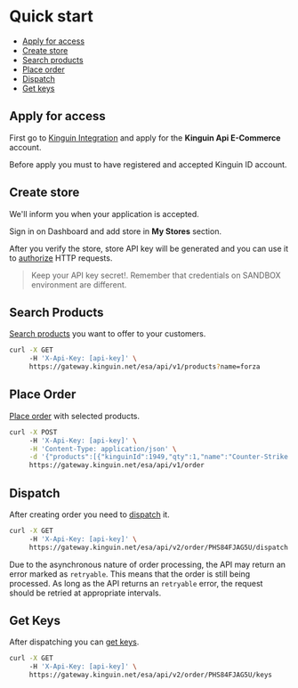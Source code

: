 # Quick start

- [Apply for access](#apply-for-access)
- [Create store](#create-store)
- [Search products](#search-products)
- [Place order](#place-order)
- [Dispatch](#dispatch)
- [Get keys](#get-keys)


## Apply for access

First go to [Kinguin Integration](https://www.kinguin.net/integration) and apply for the **Kinguin Api E-Commerce** account.

Before apply you must to have registered and accepted Kinguin ID account.


## Create store

We'll inform you when your application is accepted.

Sign in on Dashboard and add store in **My Stores** section.

After you verify the store, store API key will be generated and you can use it to [authorize](../api/README.md#authorization) HTTP requests.

> Keep your API key secret!. Remember that credentials on SANDBOX environment are different.

## Search Products

[Search products](../api/products/v1/README.md#search-products) you want to offer to your customers.

```bash
curl -X GET
     -H 'X-Api-Key: [api-key]' \
     https://gateway.kinguin.net/esa/api/v1/products?name=forza
```

## Place Order

[Place order](../api/order/v1/README.md#place-order) with selected products.

```bash
curl -X POST
     -H 'X-Api-Key: [api-key]' \
     -H 'Content-Type: application/json' \
     -d '{"products":[{"kinguinId":1949,"qty":1,"name":"Counter-Strike: Source Steam CD Key","price":5.79"}]}' \
     https://gateway.kinguin.net/esa/api/v1/order
```

## Dispatch

After creating order you need to [dispatch](../api/order/v2/README.md#dispatch) it.

```bash
curl -X GET
     -H 'X-Api-Key: [api-key]' \
     https://gateway.kinguin.net/esa/api/v2/order/PHS84FJAG5U/dispatch
```

Due to the asynchronous nature of order processing, the API may return an error marked as `retryable`. This means that the order is still being processed. As long as the API returns an `retryable` error, the request should be retried at appropriate intervals.

## Get Keys

After dispatching you can [get keys](../api/order/v2/README.md#get-keys).

```bash
curl -X GET
     -H 'X-Api-Key: [api-key]' \
     https://gateway.kinguin.net/esa/api/v2/order/PHS84FJAG5U/keys
```
